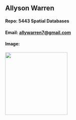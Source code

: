 ## Allyson Warren
#### Repo: 5443 Spatial Databases
#### Email: allywarren7@gmail.com
#### Image:
<img src="https://i.imgur.com/xoRvMvY.png" width="200" />
